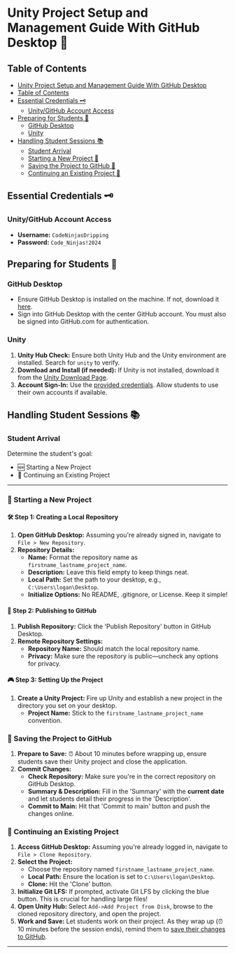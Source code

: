 
# Unity Project Setup and Management Guide With GitHub Desktop 🚀

## Table of Contents

- [Unity Project Setup and Management Guide With GitHub Desktop](#unity-project-setup-and-management-guide-with-github-desktop)
- [Table of Contents](#table-of-contents)
- [Essential Credentials 🗝️](#essential-credentials-🗝️)
  - [Unity/GitHub Account Access](#unitygithub-account-access)
- [Preparing for Students 🎒](#preparing-for-students-🎒)
  - [GitHub Desktop](#github-desktop)
  - [Unity](#unity)
- [Handling Student Sessions 📚](#handling-student-sessions-📚)
  - [Student Arrival](#student-arrival)
  - [Starting a New Project 🌟](#🌟-starting-a-new-project)
  - [Saving the Project to GitHub 💾](#💾-saving-the-project-to-github)
  - [Continuing an Existing Project 🔁](#🔁-continuing-an-existing-project)

## Essential Credentials 🗝️

### Unity/GitHub Account Access
- **Username:** `CodeNinjasDripping`
- **Password:** `Code_Ninjas!2024`

## Preparing for Students 🎒

### GitHub Desktop
- Ensure GitHub Desktop is installed on the machine. If not, download it [here](https://central.github.com/deployments/desktop/desktop/latest/win32).
- Sign into GitHub Desktop with the center GitHub account. You must also be signed into GitHub.com for authentication.

### Unity
1. **Unity Hub Check:** Ensure both Unity Hub and the Unity environment are installed. Search for `unity` to verify.
2. **Download and Install (if needed):** If Unity is not installed, download it from the [Unity Download Page](https://unity.com/download).
3. **Account Sign-In:** Use the [provided credentials](#unitygithub-account-access). Allow students to use their own accounts if available.

## Handling Student Sessions 📚

### Student Arrival
Determine the student's goal:
- 🆕 Starting a New Project
- 🔄 Continuing an Existing Project


---

### 🌟 Starting a New Project

#### 🛠️ Step 1: Creating a Local Repository
1. **Open GitHub Desktop:** Assuming you're already signed in, navigate to `File > New Repository`.
2. **Repository Details:**
   - **Name:** Format the repository name as `firstname_lastname_project_name`.
   - **Description:** Leave this field empty to keep things neat.
   - **Local Path:** Set the path to your desktop, e.g., `C:\Users\logan\Desktop`.
   - **Initialize Options:** No README, .gitignore, or License. Keep it simple!

#### 🚀 Step 2: Publishing to GitHub
1. **Publish Repository:** Click the 'Publish Repository' button in GitHub Desktop.
2. **Remote Repository Settings:**
   - **Repository Name:** Should match the local repository name.
   - **Privacy:** Make sure the repository is public—uncheck any options for privacy.

#### 🎮 Step 3: Setting Up the Project
1. **Create a Unity Project:** Fire up Unity and establish a new project in the directory you set on your desktop.
   - **Project Name:** Stick to the `firstname_lastname_project_name` convention.

### 💾 Saving the Project to GitHub

1. **Prepare to Save:** ⏰ About 10 minutes before wrapping up, ensure students save their Unity project and close the application.
2. **Commit Changes:**
   - **Check Repository:** Make sure you're in the correct repository on GitHub Desktop.
   - **Summary & Description:** Fill in the 'Summary' with the **current date** and let students detail their progress in the 'Description'.
   - **Commit to Main:** Hit that 'Commit to main' button and push the changes online.

### 🔁 Continuing an Existing Project
1. **Access GitHub Desktop:** Assuming you're already logged in, navigate to `File > Clone Repository`.
2. **Select the Project:**
   - Choose the repository named `firstname_lastname_project_name`.
   - **Local Path:** Ensure the location is set to `C:\Users\logan\Desktop`.
   - **Clone:** Hit the 'Clone' button.
3. **Initialize Git LFS:** If prompted, activate Git LFS by clicking the blue button. This is crucial for handling large files!
4. **Open Unity Hub:** Select `Add->Add Project from Disk`, browse to the cloned repository directory, and open the project.
5. **Work and Save:** Let students work on their project. As they wrap up (⏰ 10 minutes before the session ends), remind them to [save their changes to GitHub](#💾-saving-the-project-to-github).

---

